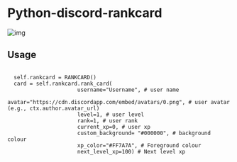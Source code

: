 # Python-discord-rankcard

![img](https://github.com/yangman946/Python-discord-rankcard/blob/main/Rankcard/pics/out.jpg)


## Usage
```

  self.rankcard = RANKCARD()
  card = self.rankcard.rank_card(
                      username="Username", # user name
                      avatar="https://cdn.discordapp.com/embed/avatars/0.png", # user avatar (e.g., ctx.author.avatar_url)
                      level=1, # user level
                      rank=1, # user rank
                      current_xp=0, # user xp
                      custom_background= "#000000", # background colour
                      xp_color="#FF7A7A", # Foreground colour
                      next_level_xp=100) # Next level xp


```



